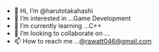 - 👋 Hi, I’m @harutotakahashi
- 👀 I’m interested in ...Game Development 
- 🌱 I’m currently learning ...C++
- 💞️ I’m looking to collaborate on ...
- 📫 How to reach me ...@rawatt046@gmail.com 

<!---
Taruncodesinc/Taruncodesinc is a ✨ special ✨ repository because its `README.md` (this file) appears on your GitHub profile.
You can click the Preview link to take a look at your changes.
--->

